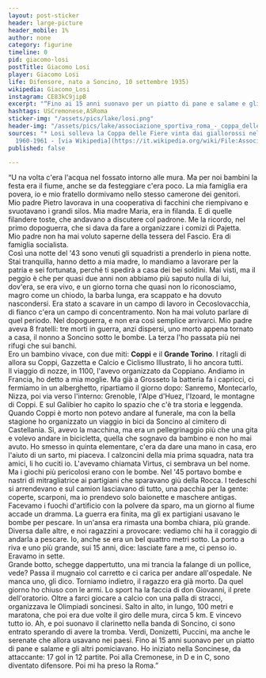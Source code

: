 ```yaml
---
layout: post-sticker
header: large-picture
header_mobile: 1%
author: none
category: figurine
timeline: 0
pid: giacomo-losi
postTitle: Giacomo Losi
player: Giacomo Losi
life: Difensore, nato a Soncino, 10 settembre 1935)
wikipedia: Giacomo_Losi
instagram: CE83kC9jipB
excerpt: "“Fino ai 15 anni suonavo per un piatto di pane e salame e gli altri pomiciavano”"
hashtags: USCremonese,ASRoma
sticker-img: "/assets/pics/lake/losi.png"
header-img: "/assets/pics/lake/associazione_sportiva_roma_-_coppa_delle_fiere_1960-1961.jpg"
sources: "* Losi solleva la Coppa delle Fiere vinta dai giallorossi nella stagione
  1960-1961 - [via Wikipedia](https://it.wikipedia.org/wiki/File:Associazione_Sportiva_Roma_-_Coppa_delle_Fiere_1960-1961.jpg)"
published: false

---
```

“U na volta c'era l'acqua nel fossato intorno alle mura. Ma per noi bambini la festa era il fiume, anche se da festeggiare c'era poco. La mia famiglia era povera, io e mio fratello dormivamo nello stesso camerone dei genitori.  
Mio padre Pietro lavorava in una cooperativa di facchini che riempivano e svuotavano i grandi silos. Mia madre Maria, era in filanda. E di quelle filandere toste, che andavano a discutere col padrone. Me la ricordo, nel primo dopoguerra, che si dava da fare a organizzare i comizi di Pajetta.  
Mio padre non ha mai voluto saperne della tessera del Fascio. Era di famiglia socialista.  
Così una notte del '43 sono venuti gli squadristi a prenderlo in piena notte. Stai tranquilla, hanno detto a mia madre, lo mandiamo a lavorare per la patria e sei fortunata, perché ti spedirà a casa dei bei soldini. Mai visti, ma il peggio è che per quasi due anni non abbiamo più saputo nulla di lui, dov'era, se era vivo, e un giorno torna che quasi non lo riconosciamo, magro come un chiodo, la barba lunga, era scappato e ha dovuto nascondersi. Era stato a scavare in un campo di lavoro in Cecoslovacchia, di fianco c'era un campo di concentramento. Non ha mai voluto parlare di quel periodo. Nel dopoguerra, e non era così semplice arrivarci. Mio padre aveva 8 fratelli: tre morti in guerra, anzi dispersi, uno morto appena tornato a casa, il nonno a Soncino sotto le bombe. La terza l'ho passata più nei rifugi che sui banchi.  
Ero un bambino vivace, con due miti: **Coppi** e il **Grande Torino**. I ritagli di allora su Coppi, Gazzetta e Calcio e Ciclismo Illustrato, li ho ancora tutti.  
Il viaggio di nozze, in 1100, l'avevo organizzato da Coppiano. Andiamo in Francia, ho detto a mia moglie. Ma già a Grosseto la batteria fa i capricci, ci fermiamo in un alberghetto, ripartiamo il giorno dopo: Sanremo, Montecarlo, Nizza, poi via verso l'interno: Grenoble, l'Alpe d'Huez, l'Izoard, le montagne di Coppi. E sul Galibier ho capito lo spazio che c'è tra storia e leggenda.  
Quando Coppi è morto non potevo andare al funerale, ma con la bella stagione ho organizzato un viaggio in bici da Soncino al cimitero di Castellania. Sì, avevo la macchina, ma era un pellegrinaggio più che una gita e volevo andare in bicicletta, quella che sognavo da bambino e non ho mai avuto. Ho smesso in quinta elementare, c'era da dare una mano in casa, ero l'aiuto di un sarto, mi piaceva. I calzoncini della mia prima squadra, nata tra amici, li ho cuciti io. L'avevamo chiamata Virtus, ci sembrava un bel nome. Ma i giochi più pericolosi erano con le bombe. Nel '45 portavo bombe e nastri di mitragliatrice ai partigiani che sparavano giù della Rocca. I tedeschi si arrendevano e sul camion lasciavano di tutto, una pacchia per la gente: coperte, scarponi, ma io prendevo solo baionette e maschere antigas. Facevamo i fuochi d'artificio con la polvere da sparo, ma un giorno al fiume accade un dramma. La guerra era finita, ma gli ex partigiani usavano le bombe per pescare. In un'ansa era rimasta una bomba chiara, più grande. Diversa dalle altre, e noi ragazzini a provocare: vediamo chi ha il coraggio di andarla a pescare. Io, anche se era un bel quattro metri sotto. La porto a riva e uno più grande, sui 15 anni, dice: lasciate fare a me, ci penso io. Eravamo in sette.  
Grande botto, schegge dappertutto, una mi trancia la falange di un pollice, vede? Passa il mugnaio col carretto e ci carica per andare all'ospedale. Ne manca uno, gli dico. Torniamo indietro, il ragazzo era già morto. Da quel giorno ho chiuso con le armi. Lo sport ha la faccia di don Giovanni, il prete dell'oratorio. Oltre a farci giocare a calcio con una palla di stracci, organizzava le Olimpiadi soncinesi. Salto in alto, in lungo, 100 metri e maratona, che poi era due volte il giro delle mura, circa 5 km. E vincevo tutto io. Ah, e poi suonavo il clarinetto nella banda di Soncino, ci sono entrato sperando di avere la tromba. Verdi, Donizetti, Puccini, ma anche le serenate che allora usavano nei paesi. Fino ai 15 anni suonavo per un piatto di pane e salame e gli altri pomiciavano. Ho iniziato nella Soncinese, da attaccante: 17 gol in 12 partite. Poi alla Cremonese, in D e in C, sono diventato difensore. Poi mi ha preso la Roma.”